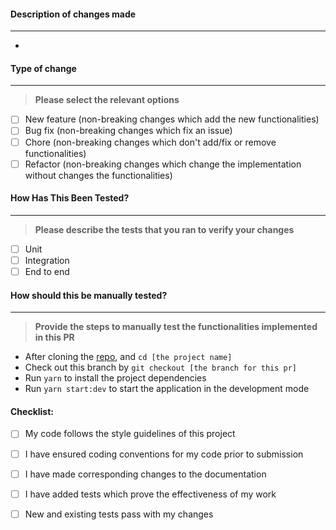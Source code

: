 #### Description of changes made
---

- 

#### Type of change
---

> **Please select the relevant options**

- [ ] New feature (non-breaking changes which add the new functionalities)
- [ ] Bug fix (non-breaking changes which fix an issue)
- [ ] Chore (non-breaking changes which don't add/fix or remove functionalities)
- [ ] Refactor (non-breaking changes which change the implementation without changes the functionalities)

#### How Has This Been Tested?
---

> **Please describe the tests that you ran to verify your changes**

- [ ] Unit
- [ ] Integration
- [ ] End to end

#### How should this be manually tested?
---

> **Provide the steps to manually test the functionalities implemented in this PR**

- After cloning the [repo](https://github.com/niyodusengaclement/account-management.git), and `cd [the project name]`
- Check out this branch by `git checkout [the branch for this pr]`
- Run `yarn` to install the project dependencies
- Run `yarn start:dev` to start the application in the development mode


#### Checklist:

- [ ] My code follows the style guidelines of this project
- [ ] I have ensured coding conventions for my code prior to submission
- [ ] I have made corresponding changes to the documentation
- [ ] I have added tests which prove the effectiveness of my work
- [ ] New and existing tests pass with my changes

